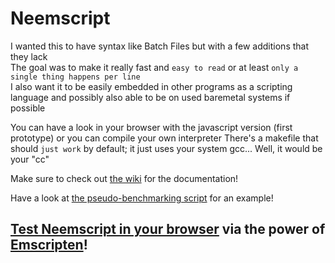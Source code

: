 # Neemscript
I wanted this to have syntax like Batch Files but with a few additions that they lack  
The goal was to make it really fast and `easy to read` or at least `only a single thing happens per line`  
I also want it to be easily embedded in other programs as a scripting language and possibly also able to be on used baremetal systems if possible

You can have a look in your browser with the javascript version (first prototype) or you can compile your own interpreter
There's a makefile that should `just work` by default; it just uses your system gcc... Well, it would be your "cc"

Make sure to check out [the wiki](https://github.com/505e06b2/neemscript/wiki) for the documentation!  

Have a look at [the pseudo-benchmarking script](examples/counting/counting.neem) for an example! 

## [Test Neemscript in your browser](https://505e06b2.github.io/neemscript/) via the power of [Emscripten](http://emscripten.org)!